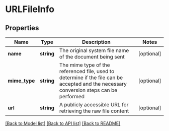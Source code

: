 # URLFileInfo

## Properties
Name | Type | Description | Notes
------------ | ------------- | ------------- | -------------
**name** | **string** | The original system file name of the document being sent | [optional] 
**mime_type** | **string** | The mime type of the referenced file, used to determine if the file can be accepted and the necessary conversion steps can be performed | [optional] 
**url** | **string** | A publicly accessible URL for retrieving the raw file content | [optional] 

[[Back to Model list]](../README.md#documentation-for-models) [[Back to API list]](../README.md#documentation-for-api-endpoints) [[Back to README]](../README.md)


